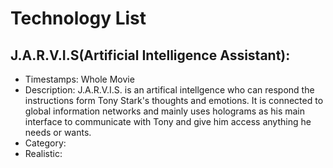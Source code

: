 # Technology List
## J.A.R.V.I.S(Artificial Intelligence Assistant):
- Timestamps: Whole Movie
- Description: J.A.R.V.I.S. is an artifical intellgence who can respond the instructions form Tony Stark's thoughts and emotions. It is connected to global information networks and mainly uses holograms as his main interface to communicate with Tony and give him access anything he needs or wants.
- Category: 
- Realistic:
